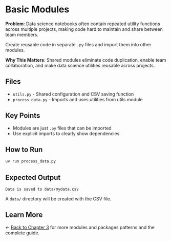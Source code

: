 # Basic Modules

**Problem**: Data science notebooks often contain repeated utility functions across multiple projects, making code hard to maintain and share between team members.

Create reusable code in separate `.py` files and import them into other modules.

**Why This Matters**: Shared modules eliminate code duplication, enable team collaboration, and make data science utilities reusable across projects.

## Files

- `utils.py` - Shared configuration and CSV saving function
- `process_data.py` - Imports and uses utilities from utils module

## Key Points

- Modules are just `.py` files that can be imported
- Use explicit imports to clearly show dependencies

## How to Run

```bash
uv run process_data.py
```

## Expected Output

```
Data is saved to data/mydata.csv
```

A `data/` directory will be created with the CSV file.

## Learn More

← [Back to Chapter 3](../README.md) for more modules and packages patterns and the complete guide.
